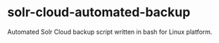 # solr-cloud-automated-backup
Automated Solr Cloud backup script written in bash for Linux platform. 
